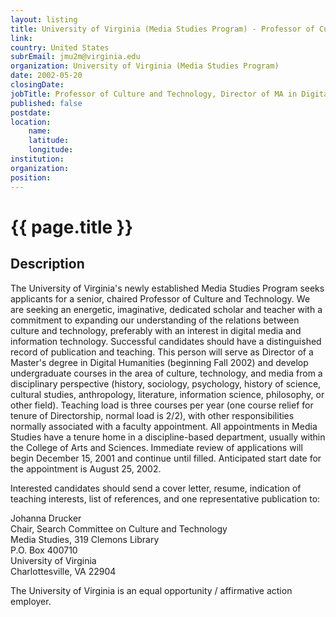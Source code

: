 ```yaml
---
layout: listing
title: University of Virginia (Media Studies Program) - Professor of Culture and Technology, Director of MA in Digital Humanities
link:
country: United States
subrEmail: jmu2m@virginia.edu
organization: University of Virginia (Media Studies Program) 
date: 2002-05-20
closingDate: 
jobTitle: Professor of Culture and Technology, Director of MA in Digital Humanities
published: false
postdate:
location:
    name: 
    latitude: 
    longitude: 
institution: 
organization: 
position: 
--- 
```



# {{ page.title }}

## Description


<p>

The University of Virginia's newly established Media Studies Program seeks applicants for a senior, chaired Professor of Culture and Technology. We are seeking an energetic, imaginative, dedicated scholar and teacher with a commitment to expanding our understanding of the relations between culture and technology, preferably with an interest in digital media and information technology. Successful candidates should have a distinguished record of publication and teaching. This person will serve as Director of a Master's degree in Digital Humanities (beginning Fall 2002) and develop undergraduate courses in the area of culture, technology, and media from a disciplinary perspective (history, sociology, psychology, history of science, cultural studies, anthropology, literature, information science, philosophy, or other field). Teaching load is three courses per year (one course relief for tenure of Directorship, normal load is 2/2), with other responsibilities normally associated with a faculty appointment. All appointments in Media Studies have a tenure home in a discipline-based department, usually within the College of Arts and Sciences. Immediate review of applications will begin December 15, 2001 and continue until filled. Anticipated start date for the appointment is August 25, 2002.</p>

<p>Interested candidates should send a cover letter, resume, indication of teaching interests, list of references, and one representative publication to:</p>

<p>Johanna Drucker<BR>
Chair, Search Committee on Culture and Technology <BR>
Media Studies, 319 Clemons Library <BR>
P.O. Box 400710 <BR>
University of Virginia <BR>
Charlottesville, VA 22904 </p>

<p>The University of Virginia is an equal opportunity / affirmative action employer.

</p>
